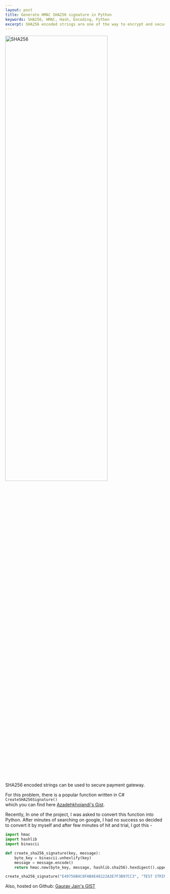 ```yaml
---
layout: post
title: Generate HMAC SHA256 signature in Python
keywords: SHA256, HMAC, Hash, Encoding, Python
excerpt: SHA256 encoded strings are one of the way to encrypt and secure data.
---
```

<img src="{{site.static_url}}/img/post/sha256.png" alt="SHA256" style="width:80%;height:60%"/>

SHA256 encoded strings can be used to secure payment gateway.  

For this problem, there is a popular function written in C# `CreateSHA256Signature()`  
which you can find here [Azadehkhojandi's Gist](https://gist.github.com/Azadehkhojandi/50eaae4cf20b21faef186f2c8ee97873).

Recently, In one of the project, I was asked to convert this function into Python. After minutes of searching on google, I had no success so decided to convert it by myself and after few minutes of hit and trial, I got this -

```py
import hmac
import hashlib 
import binascii

def create_sha256_signature(key, message):
    byte_key = binascii.unhexlify(key)
    message = message.encode()
    return hmac.new(byte_key, message, hashlib.sha256).hexdigest().upper()

create_sha256_signature("E49756B4C8FAB4E48222A3E7F3B97CC3", "TEST STRING")
```

Also, hosted on Github: [Gaurav Jain's GIST](https://gist.github.com/gjain0/172a4a9933626bd507e00ae6245e33a1)
